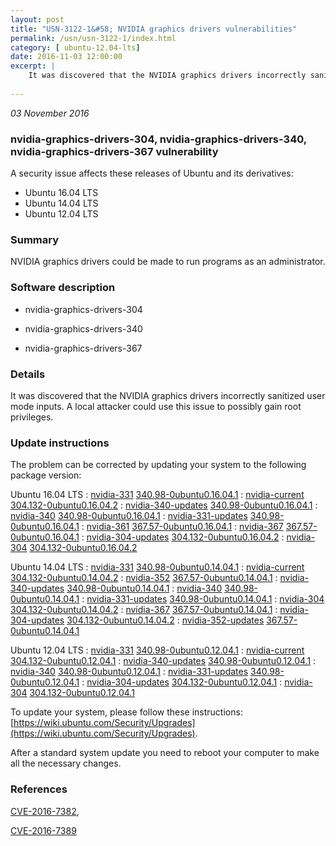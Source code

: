 ```yaml
---
layout: post
title: "USN-3122-1&#58; NVIDIA graphics drivers vulnerabilities"
permalink: /usn/usn-3122-1/index.html
category: [ ubuntu-12.04-lts]
date: 2016-11-03 12:00:00
excerpt: |
    It was discovered that the NVIDIA graphics drivers incorrectly sanitized user mode inputs. A local attacker could use this issue to possibly gain root privileges. 
    
--- 
```

 
 

*03 November 2016*

### nvidia-graphics-drivers-304, nvidia-graphics-drivers-340, nvidia-graphics-drivers-367 vulnerability

A security issue affects these releases of Ubuntu and its derivatives:

* Ubuntu 16.04 LTS
* Ubuntu 14.04 LTS
* Ubuntu 12.04 LTS

### Summary

NVIDIA graphics drivers could be made to run programs as an administrator. 

### Software description

* nvidia-graphics-drivers-304 

* nvidia-graphics-drivers-340 

* nvidia-graphics-drivers-367 

### Details

It was discovered that the NVIDIA graphics drivers incorrectly sanitized user mode inputs. A local attacker could use this issue to possibly gain root privileges. 

### Update instructions

The problem can be corrected by updating your system to the following package version:

Ubuntu 16.04 LTS
 : [nvidia-331](https://launchpad.net/ubuntu/+source/nvidia-graphics-drivers-340) <span> [340.98-0ubuntu0.16.04.1](https://launchpad.net/ubuntu/+source/nvidia-graphics-drivers-340/340.98-0ubuntu0.16.04.1) </span> 
 : [nvidia-current](https://launchpad.net/ubuntu/+source/nvidia-graphics-drivers-304) <span> [304.132-0ubuntu0.16.04.2](https://launchpad.net/ubuntu/+source/nvidia-graphics-drivers-304/304.132-0ubuntu0.16.04.2) </span> 
 : [nvidia-340-updates](https://launchpad.net/ubuntu/+source/nvidia-graphics-drivers-340) <span> [340.98-0ubuntu0.16.04.1](https://launchpad.net/ubuntu/+source/nvidia-graphics-drivers-340/340.98-0ubuntu0.16.04.1) </span> 
 : [nvidia-340](https://launchpad.net/ubuntu/+source/nvidia-graphics-drivers-340) <span> [340.98-0ubuntu0.16.04.1](https://launchpad.net/ubuntu/+source/nvidia-graphics-drivers-340/340.98-0ubuntu0.16.04.1) </span> 
 : [nvidia-331-updates](https://launchpad.net/ubuntu/+source/nvidia-graphics-drivers-340) <span> [340.98-0ubuntu0.16.04.1](https://launchpad.net/ubuntu/+source/nvidia-graphics-drivers-340/340.98-0ubuntu0.16.04.1) </span> 
 : [nvidia-361](https://launchpad.net/ubuntu/+source/nvidia-graphics-drivers-367) <span> [367.57-0ubuntu0.16.04.1](https://launchpad.net/ubuntu/+source/nvidia-graphics-drivers-367/367.57-0ubuntu0.16.04.1) </span> 
 : [nvidia-367](https://launchpad.net/ubuntu/+source/nvidia-graphics-drivers-367) <span> [367.57-0ubuntu0.16.04.1](https://launchpad.net/ubuntu/+source/nvidia-graphics-drivers-367/367.57-0ubuntu0.16.04.1) </span> 
 : [nvidia-304-updates](https://launchpad.net/ubuntu/+source/nvidia-graphics-drivers-304) <span> [304.132-0ubuntu0.16.04.2](https://launchpad.net/ubuntu/+source/nvidia-graphics-drivers-304/304.132-0ubuntu0.16.04.2) </span> 
 : [nvidia-304](https://launchpad.net/ubuntu/+source/nvidia-graphics-drivers-304) <span> [304.132-0ubuntu0.16.04.2](https://launchpad.net/ubuntu/+source/nvidia-graphics-drivers-304/304.132-0ubuntu0.16.04.2) </span> 

Ubuntu 14.04 LTS
 : [nvidia-331](https://launchpad.net/ubuntu/+source/nvidia-graphics-drivers-340) <span> [340.98-0ubuntu0.14.04.1](https://launchpad.net/ubuntu/+source/nvidia-graphics-drivers-340/340.98-0ubuntu0.14.04.1) </span> 
 : [nvidia-current](https://launchpad.net/ubuntu/+source/nvidia-graphics-drivers-304) <span> [304.132-0ubuntu0.14.04.2](https://launchpad.net/ubuntu/+source/nvidia-graphics-drivers-304/304.132-0ubuntu0.14.04.2) </span> 
 : [nvidia-352](https://launchpad.net/ubuntu/+source/nvidia-graphics-drivers-367) <span> [367.57-0ubuntu0.14.04.1](https://launchpad.net/ubuntu/+source/nvidia-graphics-drivers-367/367.57-0ubuntu0.14.04.1) </span> 
 : [nvidia-340-updates](https://launchpad.net/ubuntu/+source/nvidia-graphics-drivers-340) <span> [340.98-0ubuntu0.14.04.1](https://launchpad.net/ubuntu/+source/nvidia-graphics-drivers-340/340.98-0ubuntu0.14.04.1) </span> 
 : [nvidia-340](https://launchpad.net/ubuntu/+source/nvidia-graphics-drivers-340) <span> [340.98-0ubuntu0.14.04.1](https://launchpad.net/ubuntu/+source/nvidia-graphics-drivers-340/340.98-0ubuntu0.14.04.1) </span> 
 : [nvidia-331-updates](https://launchpad.net/ubuntu/+source/nvidia-graphics-drivers-340) <span> [340.98-0ubuntu0.14.04.1](https://launchpad.net/ubuntu/+source/nvidia-graphics-drivers-340/340.98-0ubuntu0.14.04.1) </span> 
 : [nvidia-304](https://launchpad.net/ubuntu/+source/nvidia-graphics-drivers-304) <span> [304.132-0ubuntu0.14.04.2](https://launchpad.net/ubuntu/+source/nvidia-graphics-drivers-304/304.132-0ubuntu0.14.04.2) </span> 
 : [nvidia-367](https://launchpad.net/ubuntu/+source/nvidia-graphics-drivers-367) <span> [367.57-0ubuntu0.14.04.1](https://launchpad.net/ubuntu/+source/nvidia-graphics-drivers-367/367.57-0ubuntu0.14.04.1) </span> 
 : [nvidia-304-updates](https://launchpad.net/ubuntu/+source/nvidia-graphics-drivers-304) <span> [304.132-0ubuntu0.14.04.2](https://launchpad.net/ubuntu/+source/nvidia-graphics-drivers-304/304.132-0ubuntu0.14.04.2) </span> 
 : [nvidia-352-updates](https://launchpad.net/ubuntu/+source/nvidia-graphics-drivers-367) <span> [367.57-0ubuntu0.14.04.1](https://launchpad.net/ubuntu/+source/nvidia-graphics-drivers-367/367.57-0ubuntu0.14.04.1) </span> 

Ubuntu 12.04 LTS
 : [nvidia-331](https://launchpad.net/ubuntu/+source/nvidia-graphics-drivers-340) <span> [340.98-0ubuntu0.12.04.1](https://launchpad.net/ubuntu/+source/nvidia-graphics-drivers-340/340.98-0ubuntu0.12.04.1) </span> 
 : [nvidia-current](https://launchpad.net/ubuntu/+source/nvidia-graphics-drivers-304) <span> [304.132-0ubuntu0.12.04.1](https://launchpad.net/ubuntu/+source/nvidia-graphics-drivers-304/304.132-0ubuntu0.12.04.1) </span> 
 : [nvidia-340-updates](https://launchpad.net/ubuntu/+source/nvidia-graphics-drivers-340) <span> [340.98-0ubuntu0.12.04.1](https://launchpad.net/ubuntu/+source/nvidia-graphics-drivers-340/340.98-0ubuntu0.12.04.1) </span> 
 : [nvidia-340](https://launchpad.net/ubuntu/+source/nvidia-graphics-drivers-340) <span> [340.98-0ubuntu0.12.04.1](https://launchpad.net/ubuntu/+source/nvidia-graphics-drivers-340/340.98-0ubuntu0.12.04.1) </span> 
 : [nvidia-331-updates](https://launchpad.net/ubuntu/+source/nvidia-graphics-drivers-340) <span> [340.98-0ubuntu0.12.04.1](https://launchpad.net/ubuntu/+source/nvidia-graphics-drivers-340/340.98-0ubuntu0.12.04.1) </span> 
 : [nvidia-304-updates](https://launchpad.net/ubuntu/+source/nvidia-graphics-drivers-304) <span> [304.132-0ubuntu0.12.04.1](https://launchpad.net/ubuntu/+source/nvidia-graphics-drivers-304/304.132-0ubuntu0.12.04.1) </span> 
 : [nvidia-304](https://launchpad.net/ubuntu/+source/nvidia-graphics-drivers-304) <span> [304.132-0ubuntu0.12.04.1](https://launchpad.net/ubuntu/+source/nvidia-graphics-drivers-304/304.132-0ubuntu0.12.04.1) </span> 

To update your system, please follow these instructions: [https://wiki.ubuntu.com/Security/Upgrades](https://wiki.ubuntu.com/Security/Upgrades).

After a standard system update you need to reboot your computer to make all the necessary changes. 

### References

 
 [CVE-2016-7382](http://people.ubuntu.com/~ubuntu-security/cve/CVE-2016-7382), 

 [CVE-2016-7389](http://people.ubuntu.com/~ubuntu-security/cve/CVE-2016-7389)
 

